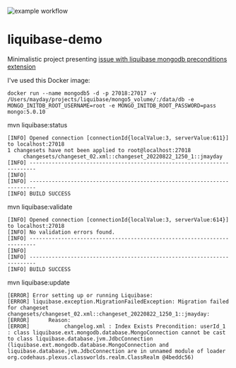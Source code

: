 ![example workflow](https://github.com/jmayday/liquibase-demo/actions/workflows/maven.yml/badge.svg)

# liquibase-demo
Minimalistic project presenting [issue with liquibase mongodb preconditions extension](https://github.com/liquibase/liquibase-mongodb/issues/283)


I've used this Docker image:
```
docker run --name mongodb5 -d -p 27018:27017 -v /Users/mayday/projects/liquibase/mongo5_volume/:/data/db -e MONGO_INITDB_ROOT_USERNAME=root -e MONGO_INITDB_ROOT_PASSWORD=pass mongo:5.0.10
```

mvn liquibase:status 
```
[INFO] Opened connection [connectionId{localValue:3, serverValue:611}] to localhost:27018
1 changesets have not been applied to root@localhost:27018
     changesets/changeset_02.xml::changeset_20220822_1250_1::jmayday
[INFO] ------------------------------------------------------------------------
[INFO] 
[INFO] ------------------------------------------------------------------------
[INFO] BUILD SUCCESS
```

mvn liquibase:validate
```
[INFO] Opened connection [connectionId{localValue:3, serverValue:614}] to localhost:27018
[INFO] No validation errors found.
[INFO] ------------------------------------------------------------------------
[INFO] 
[INFO] ------------------------------------------------------------------------
[INFO] BUILD SUCCESS
```

mvn liquibase:update
```
[ERROR] Error setting up or running Liquibase:
[ERROR] liquibase.exception.MigrationFailedException: Migration failed for changeset changesets/changeset_02.xml::changeset_20220822_1250_1::jmayday:
[ERROR]      Reason: 
[ERROR]           changelog.xml : Index Exists Precondition: userId_1 : class liquibase.ext.mongodb.database.MongoConnection cannot be cast to class liquibase.database.jvm.JdbcConnection (liquibase.ext.mongodb.database.MongoConnection and liquibase.database.jvm.JdbcConnection are in unnamed module of loader org.codehaus.plexus.classworlds.realm.ClassRealm @4beddc56)

```

